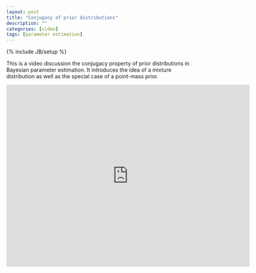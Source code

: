 ```yaml
---
layout: post
title: "Conjugacy of prior distributions"
description: ""
categories: [video]
tags: [parameter estimation]
---
```

{% include JB/setup %}

This is a video discussion the conjugacy property of prior distributions in Bayesian parameter estimation. It introduces the idea of a mixture distribution as well as the special case of a point-mass prior. 

<iframe width="640" height="480" src="http://www.youtube.com/embed/yhewYFqGjFA" frameborder="0" allowfullscreen></iframe>


